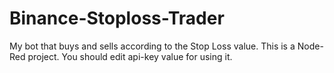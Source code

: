 # Binance-Stoploss-Trader
 My bot that buys and sells according to the Stop Loss value.
This is a Node-Red project.
You should edit api-key value for using it.
